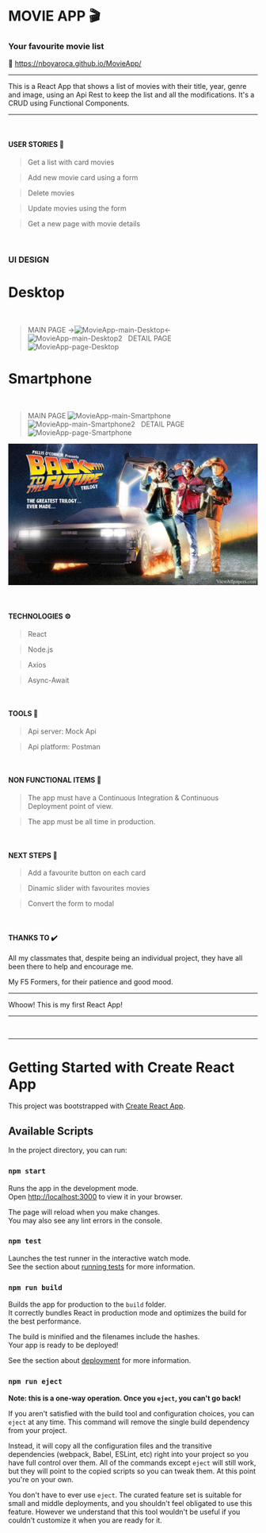 # MOVIE APP  🎬
### Your favourite movie list

🔗 https://nboyaroca.github.io/MovieApp/


------------
This is a React App that shows a list of movies with their title, year, genre and image, using an Api Rest to keep the list and all the modifications. It's a CRUD using Functional Components.

------------

&nbsp;

#### USER STORIES  📄

>Get a list with card movies

>Add new movie card using a form

>Delete movies

>Update movies using the form

>Get a new page with movie details

&nbsp;

### UI DESIGN

# Desktop
&nbsp;
>MAIN PAGE
->![MovieApp-main-Desktop](https://user-images.githubusercontent.com/102729704/171833236-1b7402ad-e92b-48ed-8af8-6690f8ac24ee.jpg)<-
&nbsp;
![MovieApp-main-Desktop2](https://user-images.githubusercontent.com/102729704/171833365-1d4d0d3a-62a5-4e1a-8247-b59f7da3efdb.jpg)
&nbsp;
>DETAIL PAGE
![MovieApp-page-Desktop](https://user-images.githubusercontent.com/102729704/171833475-49a2a3bb-c8b7-436d-8b97-e8c950f89428.jpg)
&nbsp;
# Smartphone
&nbsp;
>MAIN PAGE
![MovieApp-main-Smartphone](https://user-images.githubusercontent.com/102729704/171834688-8634644b-1ea5-4580-8afb-7aa82327475b.png)
&nbsp;
![MovieApp-main-Smartphone2](https://user-images.githubusercontent.com/102729704/171834710-5b4c741f-e3d4-453e-87ca-478def956dad.png)
&nbsp;
>DETAIL PAGE
![MovieApp-page-Smartphone](https://user-images.githubusercontent.com/102729704/171834727-120be900-afca-4f82-90cc-d524b18fc223.png)

![foto](/src/images/BTF.jpg "la foto")

&nbsp;

#### TECHNOLOGIES ⚙️
>React

>Node.js

>Axios

>Async-Await

&nbsp;

#### TOOLS 🔧
>Api server: Mock Api

>Api platform: Postman

&nbsp;

#### NON FUNCTIONAL ITEMS 🔘
>The app must have a Continuous Integration & Continuous Deployment point of view. 

>The app must be all time in production.

&nbsp;

#### NEXT STEPS 👣
>Add a favourite button on each card

>Dinamic slider with favourites movies

>Convert the form to modal

&nbsp;

#### THANKS TO ✔️
All my classmates that, despite being an individual project, they have all been there to help and encourage me.

My F5 Formers, for their patience and good mood.


------------
Whoow! This is my first React App!

------------


&nbsp;


------------
# Getting Started with Create React App

This project was bootstrapped with [Create React App](https://github.com/facebook/create-react-app).

## Available Scripts

In the project directory, you can run:

### `npm start`

Runs the app in the development mode.\
Open [http://localhost:3000](http://localhost:3000) to view it in your browser.

The page will reload when you make changes.\
You may also see any lint errors in the console.

### `npm test`

Launches the test runner in the interactive watch mode.\
See the section about [running tests](https://facebook.github.io/create-react-app/docs/running-tests) for more information.

### `npm run build`

Builds the app for production to the `build` folder.\
It correctly bundles React in production mode and optimizes the build for the best performance.

The build is minified and the filenames include the hashes.\
Your app is ready to be deployed!

See the section about [deployment](https://facebook.github.io/create-react-app/docs/deployment) for more information.

### `npm run eject`

**Note: this is a one-way operation. Once you `eject`, you can't go back!**

If you aren't satisfied with the build tool and configuration choices, you can `eject` at any time. This command will remove the single build dependency from your project.

Instead, it will copy all the configuration files and the transitive dependencies (webpack, Babel, ESLint, etc) right into your project so you have full control over them. All of the commands except `eject` will still work, but they will point to the copied scripts so you can tweak them. At this point you're on your own.

You don't have to ever use `eject`. The curated feature set is suitable for small and middle deployments, and you shouldn't feel obligated to use this feature. However we understand that this tool wouldn't be useful if you couldn't customize it when you are ready for it.
